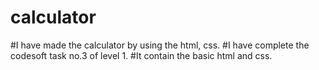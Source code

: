 # calculator
#I have made the calculator by using the html, css.
#I have complete the codesoft task no.3 of level 1.
#It contain the basic html and css.
